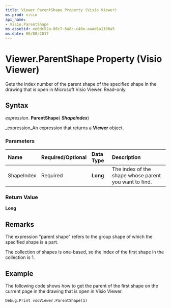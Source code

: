 ```yaml
---
title: Viewer.ParentShape Property (Visio Viewer)
ms.prod: visio
api_name:
- Visio.ParentShape
ms.assetid: ee6dc52a-86c7-6a8c-c40e-aaad6a1100a5
ms.date: 06/08/2017
---
```



# Viewer.ParentShape Property (Visio Viewer)

Gets the index number of the parent shape of the specified shape in the drawing that is open in Microsoft Visio Viewer. Read-only.


## Syntax

 _expression_. **ParentShape**( **_ShapeIndex_**)

 _expression_An expression that returns a **Viewer** object.


### Parameters



|**Name**|**Required/Optional**|**Data Type**|**Description**|
|:-----|:-----|:-----|:-----|
|ShapeIndex|Required| **Long**|The index of the shape whose parent you want to find.|

### Return Value

 **Long**


## Remarks

The expression "parent shape" refers to the group shape of which the specified shape is a part.

The collection of shapes is one-based, so the index of the first shape in the collection is 1.


## Example

The following code shows how to get the parent of the first shape on the current page in the drawing that is open in Visio Viewer.


```vb
Debug.Print vsoViewer.ParentShape(1)
```


